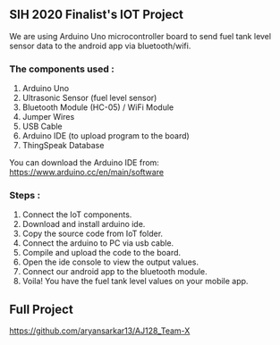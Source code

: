 ## SIH 2020 Finalist's IOT Project

We are using Arduino Uno microcontroller board to send fuel tank level sensor data to the android app via bluetooth/wifi.

### The components used :

1. Arduino Uno
2. Ultrasonic Sensor (fuel level sensor)
3. Bluetooth Module (HC-05) / WiFi Module
4. Jumper Wires
5. USB Cable
6. Arduino IDE (to upload program to the board)
7. ThingSpeak Database

You can download the Arduino IDE from: https://www.arduino.cc/en/main/software

### Steps :

1. Connect the IoT components.
2. Download and install arduino ide.
3. Copy the source code from IoT folder.
4. Connect the arduino to PC via usb cable.
5. Compile and upload the code to the board.
6. Open the ide console to view the output values.
7. Connect our android app to the bluetooth module.
8. Voila! You have the fuel tank level values on your mobile app.

## Full Project
https://github.com/aryansarkar13/AJ128_Team-X